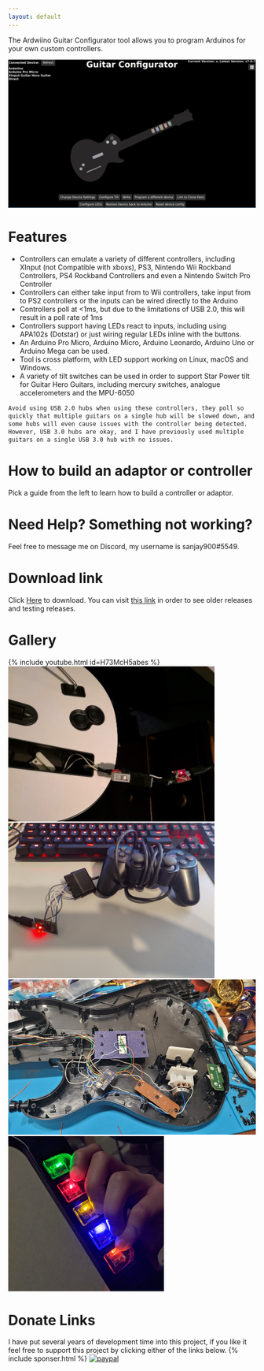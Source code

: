 ```yaml
---
layout: default
---
```


The Ardwiino Guitar Configurator tool allows you to program Arduinos for your own custom controllers.

![alt text](assets/images/main-screen-graphical.png)

# Features
* Controllers can emulate a variety of different controllers, including XInput (not Compatible with xboxs), PS3, Nintendo Wii Rockband Controllers, PS4 Rockband Controllers and even a Nintendo Switch Pro Controller
* Controllers can either take input from to Wii controllers, take input from to PS2 controllers or the inputs can be wired directly to the Arduino
* Controllers poll at <1ms, but due to the limitations of USB 2.0, this will result in a poll rate of 1ms
* Controllers support having LEDs react to inputs, including using APA102s (Dotstar) or just wiring regular LEDs inline with the buttons.
* An Arduino Pro Micro, Arduino Micro, Arduino Leonardo, Arduino Uno or Arduino Mega can be used.
* Tool is cross platform, with LED support working on Linux, macOS and Windows.
* A variety of tilt switches can be used in order to support Star Power tilt for Guitar Hero Guitars, including mercury switches, analogue accelerometers and the MPU-6050

```note
Avoid using USB 2.0 hubs when using these controllers, they poll so quickly that multiple guitars on a single hub will be slowed down, and some hubs will even cause issues with the controller being detected. However, USB 3.0 hubs are okay, and I have previously used multiple guitars on a single USB 3.0 hub with no issues.
```

# How to build an adaptor or controller
Pick a guide from the left to learn how to build a controller or adaptor.

# Need Help? Something not working?
Feel free to message me on Discord, my username is sanjay900#5549.

# Download link
Click [Here](https://github.com/sanjay900/guitar-configurator/releases/latest) to download. You can visit [this link](https://github.com/sanjay900/guitar-configurator/releases) in order to see older releases and testing releases.

# Gallery
{% include youtube.html id=H73McH5abes %}
<img src="assets/images/adaptor.jpg" height="315">
<img src="assets/images/adaptor-ps2.jpg" height="315">
<img src="assets/images/direct.jpg" height="315">
<img src="assets/images/inline-led.jpg" height="315">

<!-- 
We can do this, but currently it isnt useful as we dont have proper descriptions
# Changelog
{% for release in site.github.releases %}
  * [{{ release.name }} - {{ release.body }}]({{ release.html_url }})
{% endfor %} -->

# Donate Links
I have put several years of development time into this project, if you like it feel free to support this project by clicking either of the links below.
{% include sponser.html %}
[![paypal](https://www.paypalobjects.com/en_US/i/btn/btn_donateCC_LG.gif)](https://www.paypal.com/cgi-bin/webscr?cmd=_s-xclick&hosted_button_id=TFL9DSUEF7VN8&source=url)